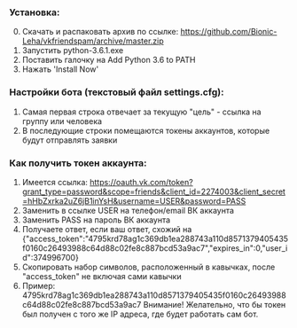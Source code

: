 ### Установка: ###
0. Скачать  и распаковать архив по ссылке:
https://github.com/Bionic-Leha/vkfriendspam/archive/master.zip
1. Запустить python-3.6.1.exe
2. Поставить галочку на Add Python 3.6 to PATH
3. Нажать 'Install Now'

### Настройки бота (текстовый файл settings.cfg): ###  
1. Самая первая строка отвечает за текущую "цель" - ссылка на группу или человека
2. В последующие строки помещаются токены аккаунтов, которые будут отправлять заявки

### Как получить токен аккаунта: ###
1. Имеется ссылка: https://oauth.vk.com/token?grant_type=password&scope=friends&client_id=2274003&client_secret=hHbZxrka2uZ6jB1inYsH&username=USER&password=PASS
2. Заменить в ссылке USER на телефон/email ВК аккаунта
3. Заменить PASS на пароль ВК аккаунта
4. Получаете ответ, если ваш ответ, схожий на {"access_token":"4795krd78ag1c369db1ea288743a110d8571379405435f0160c26493988c64d88c02fe8c887bcd53a9ac7","expires_in":0,"user_id":374996700}
5. Скопировать набор символов, расположенный в кавычках, после "access_token" не включая сами кавычки
6. Пример:
4795krd78ag1c369db1ea288743a110d8571379405435f0160c26493988c64d88c02fe8c887bcd53a9ac7
Внимание! Желательно, что бы токен был получен с того же IP адреса, где будет работать сам бот.